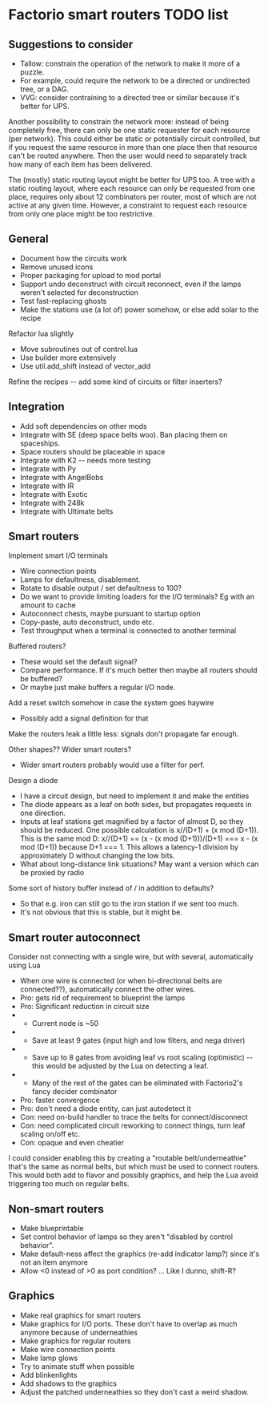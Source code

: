 # Factorio smart routers TODO list

## Suggestions to consider

* Tallow: constrain the operation of the network to make it more of a puzzle.
* For example, could require the network to be a directed or undirected tree, or a DAG.
* VVG: consider contraining to a directed tree or similar because it's better for UPS.

Another possibility to constrain the network more: instead of being completely free,
there can only be one static requester for each resource (per network). This could either
be static or potentially circuit controlled, but if you request the same resource in
more than one place then that resource can't be routed anywhere.  Then the user would need
to separately track how many of each item has been delivered.

The (mostly) static routing layout might be better for UPS too.  A tree with a static
routing layout, where each resource can only be requested from one place, requires only
about 12 combinators per router, most of which are not active at any given time.
However, a constraint to request each resource from only one place might be too
restrictive.

## General
* Document how the circuits work
* Remove unused icons
* Proper packaging for upload to mod portal
* Support undo deconstruct with circuit reconnect, even if the lamps weren't selected for deconstruction
* Test fast-replacing ghosts
* Make the stations use (a lot of) power somehow, or else add solar to the recipe

Refactor lua slightly
* Move subroutines out of control.lua
* Use builder more extensively
* Use util.add_shift instead of vector_add

Refine the recipes -- add some kind of circuits or filter inserters?

## Integration

* Add soft dependencies on other mods
* Integrate with SE (deep space belts woo).  Ban placing them on spaceships.
* Space routers should be placeable in space
* Integrate with K2 -- needs more testing
* Integrate with Py
* Integrate with AngelBobs
* Integrate with IR
* Integrate with Exotic
* Integrate with 248k
* Integrate with Ultimate belts

## Smart routers

Implement smart I/O terminals
* Wire connection points
* Lamps for defaultness, disablement.
* Rotate to disable output / set defaultness to 100?
* Do we want to provide limiting loaders for the I/O terminals?  Eg with an amount to cache
* Autoconnect chests, maybe pursuant to startup option
* Copy-paste, auto deconstruct, undo etc.
* Test throughput when a terminal is connected to another terminal

Buffered routers?
* These would set the default signal?
* Compare performance.  If it's much better then maybe all routers should be buffered?
* Or maybe just make buffers a regular I/O node.

Add a reset switch somehow in case the system goes haywire
* Possibly add a signal definition for that

Make the routers leak a little less: signals don't propagate far enough.

Other shapes?? Wider smart routers?
* Wider smart routers probably would use a filter for perf.

Design a diode
* I have a circuit design, but need to implement it and make the entities
* The diode appears as a leaf on both sides, but propagates requests in one direction.
* Inputs at leaf stations get magnified by a factor of almost D, so they should be reduced. One possible calculation is x//(D+1) + (x mod (D+1)).  This is the same mod D: x//(D+1) == (x - (x mod (D+1)))/(D+1) === x - (x mod (D+1)) because D+1 === 1.  This allows a latency-1 division by approximately D without changing the low bits.
* What about long-distance link situations?  May want a version which can be proxied by radio


Some sort of history buffer instead of / in addition to defaults?
* So that e.g. iron can still go to the iron station if we sent too much.
* It's not obvious that this is stable, but it might be.

## Smart router autoconnect

Consider not connecting with a single wire, but with several, automatically using Lua
* When one wire is connected (or when bi-directional belts are connected??), automatically connect the other wires.
* Pro: gets rid of requirement to blueprint the lamps
* Pro: Significant reduction in circuit size
* * Current node is ~50
* * Save at least 9 gates (input high and low filters, and nega driver)
* * Save up to 8 gates from avoiding leaf vs root scaling (optimistic) -- this would be adjusted by the Lua on detecting a leaf.
* * Many of the rest of the gates can be eliminated with Factorio2's fancy decider combinator
* Pro: faster convergence
* Pro: don't need a diode entity, can just autodetect it
* Con: need on-build handler to trace the belts for connect/disconnect
* Con: need complicated circuit reworking to connect things, turn leaf scaling on/off etc.
* Con: opaque and even cheatier

I could consider enabling this by creating a "routable belt/underneathie" that's the same as normal belts, but which must be used to connect routers.  This would both add to flavor and possibly graphics, and help the Lua avoid triggering too much on regular belts.

## Non-smart routers

* Make blueprintable
* Set control behavior of lamps so they aren't "disabled by control behavior".
* Make default-ness affect the graphics (re-add indicator lamp?) since it's not an item anymore
* Allow <0 instead of >0 as port condition? ... Like I dunno, shift-R?

## Graphics

* Make real graphics for smart routers
* Make graphics for I/O ports.  These don't have to overlap as much anymore because of underneathies
* Make graphics for regular routers
* Make wire connection points
* Make lamp glows
* Try to animate stuff when possible
* Add blinkenlights
* Add shadows to the graphics
* Adjust the patched underneathies so they don't cast a weird shadow.